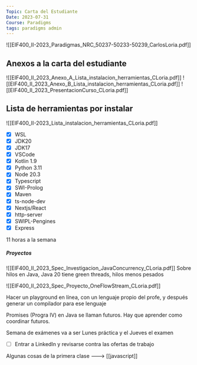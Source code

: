 ```yaml
---
Topic: Carta del Estudiante
Date: 2023-07-31
Course: Paradigms
tags: paradigms admin
---
```


![[EIF400_II-2023_Paradigmas_NRC_50237-50233-50239_CarlosLoria.pdf]]

## Anexos a la carta del estudiante
![[EIF400_II_2023_Anexo_A_Lista_instalacion_herramientas_CLoria.pdf]]
![[EIF400_II_2023_Anexo_B_Lista_instalacion_herramientas_CLoria.pdf]]
![[EIF400_II_2023_PresentacionCurso_CLoria.pdf]]

## Lista de herramientas por instalar
![[EIF400_II-2023_Lista_instalacion_herramientas_CLoria.pdf]]


- [x] WSL
- [x] JDK20
- [x] JDK17
- [x] VSCode
- [x] Kotlin 1.9
- [x] Python 3.11
- [x] Node 20.3
- [x] Typescript
- [x] SWI-Prolog
- [x] Maven
- [x] ts-node-dev
- [x] Nextjs/React
- [x] http-server
- [x] SWIPL-Pengines
- [x] Express

11 horas a la semana
##### Proyectos
![[EIF400_II_2023_Spec_Investigacion_JavaConcurrency_CLoria.pdf]]
Sobre hilos en Java, Java 20 tiene green threads, hilos menos pesados

![[EIF400_II_2023_Spec_Proyecto_OneFlowStream_CLoria.pdf]]

Hacer un playground en línea, con un lenguaje propio del profe, y después generar un compilador para ese lenguaje

Promises (Progra IV) en Java se llaman futuros. Hay que aprender como coordinar futuros.

Semana de exámenes va a ser Lunes práctica y el Jueves el examen

- [ ] Entrar a LinkedIn y revisarse contra las ofertas de trabajo

Algunas cosas de la primera clase ---> [[javascript]]